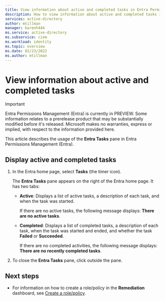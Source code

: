 ```yaml
---
title: View information about active and completed tasks in Entra Permissions Management
description: How to view information about active and completed tasks in the Activities pane in Entra Permissions Management.
services: active-directory
author: mtillman
manager: karenh444
ms.service: active-directory
ms.subservice: ciem
ms.workload: identity
ms.topic: overview
ms.date: 02/23/2022
ms.author: mtillman
---
```


# View information about active and completed tasks

> [!IMPORTANT]
> Entra Permissions Management (Entra) is currently in PREVIEW.
> Some information relates to a prerelease product that may be substantially modified before it's released. Microsoft makes no warranties, express or implied, with respect to the information provided here.

This article describes the usage of the **Entra Tasks** pane in Entra Permissions Management (Entra).

## Display active and completed tasks

1. In the Entra home page, select **Tasks** (the timer icon).

    The **Entra Tasks** pane appears on the right of the Entra home page. It has two tabs:
    - **Active**: Displays a list of active tasks, a description of each task, and when the task was started.

         If there are no active tasks, the following message displays: **There are no active tasks**.
    - **Completed**: Displays a list of completed tasks, a description of each task, when the task was started and ended, and whether the task **Failed** or **Succeeded**.

         If there are no completed activities, the following message displays: **There are no recently completed tasks**.
1. To close the **Entra Tasks** pane, click outside the pane.

## Next steps

- For information on how to create a role/policy in the **Remediation** dashboard, see [Create a role/policy](how-to-create-role-policy.md).
